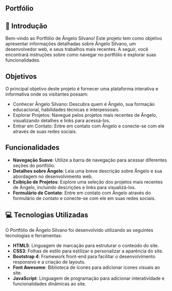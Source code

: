 ## Portfólio 

## 📌 Introdução
Bem-vindo ao Portfólio de Ângelo Silvano! Este projeto tem como objetivo apresentar informações detalhadas sobre Ângelo Silvano, um desenvolvedor web, e seus trabalhos mais recentes. A seguir, você encontrará instruções sobre como navegar no portfólio e explorar suas funcionalidades.

## Objetivos
O principal objetivo deste projeto é fornecer uma plataforma interativa e informativa onde os visitantes possam:

* Conhecer Ângelo Silvano: Descubra quem é Ângelo, sua formação educacional, habilidades técnicas e interpessoais.
* Explorar Projetos: Navegue pelos projetos mais recentes de Ângelo, visualizando detalhes e links para acessá-los.
* Entrar em Contato: Entre em contato com Ângelo e conecte-se com ele através de suas redes sociais.

## Funcionalidades

* **Navegação Suave**: Utilize a barra de navegação para acessar diferentes seções do portfólio.
* **Detalhes sobre Ângelo**: Leia uma breve descrição sobre Ângelo e sua abordagem no desenvolvimento web.
* **Exibição de Projetos**: Explore uma seleção dos projetos mais recentes de Ângelo, incluindo descrições e links para visualizá-los.
* **Formulário de Contato**: Entre em contato com Ângelo através do formulário de contato e conecte-se com ele em suas redes sociais.

## 💻 Tecnologias Utilizadas
O Portfólio de Ângelo Silvano foi desenvolvido utilizando as seguintes tecnologias e ferramentas:

* **HTML5**: Linguagem de marcação para estruturar o conteúdo do site.
* **CSS3**: Folhas de estilo para estilizar e personalizar a aparência do site.
* **Bootstrap 4**: Framework front-end para facilitar o desenvolvimento responsivo e a criação de layouts.
* **Font Awesome**: Biblioteca de ícones para adicionar ícones visuais ao site.
* **JavaScript**: Linguagem de programação para adicionar interatividade e funcionalidades dinâmicas ao site.
